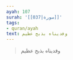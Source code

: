 ```yaml
---
ayah: 107
surah: '[[037|سورة]]'
tags:
- quran/ayah
text: وفديناه بذبح عظيم
---
```

> وفديناه بذبح عظيم
